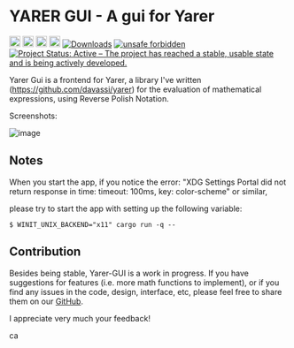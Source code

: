 YARER GUI - A gui for Yarer
===========================

[<img alt="github" src="https://img.shields.io/badge/github-davassi/davassi?style=for-the-badge&labelColor=555555&logo=github" height="20">](https://github.com/davassi/yarer-gui)
[<img alt="build status" src="https://github.com/davassi/yarer-gui/actions/workflows/rust.yml/badge.svg" height="20">](https://github.com/davassi/yarer-gui/actions?query=branch%3Amaster)
[<img alt="crates.io" src="https://img.shields.io/crates/v/yarer-gui.svg?style=for-the-badge&color=fc8d62&logo=rust" height="20">](https://crates.io/crates/yarer-gui)
[<img alt="docs.rs" src="https://img.shields.io/docsrs/yarer?style=for-the-badge&labelColor=555555&logo=docs.rs" height="20">](https://docs.rs/yarer-gui)
[![Downloads](https://img.shields.io/crates/d/yarer.svg)](https://crates.io/crates/yarer-gui)
[![unsafe forbidden](https://img.shields.io/badge/unsafe-forbidden-success.svg)](https://github.com/rust-secure-code/safety-dance/)
[![Project Status: Active – The project has reached a stable, usable state and is being actively developed.](https://www.repostatus.org/badges/latest/active.svg)](https://www.repostatus.org/#active)

Yarer Gui is a frontend for Yarer, a library I've written (https://github.com/davassi/yarer) for the evaluation of mathematical expressions, using Reverse Polish Notation.

Screenshots:

![image](https://github.com/davassi/yarer-gui/assets/1568018/b4b85dbc-31e0-4581-9e58-6b6a1dff70c2)

## Notes

When you start the app, if you notice the error: "XDG Settings Portal did not return response in time: timeout: 100ms, key: color-scheme" or similar,

please try to start the app with setting up the following variable:

```console
$ WINIT_UNIX_BACKEND="x11" cargo run -q -- 
```

## Contribution

Besides being stable, Yarer-GUI is a work in progress. If you have suggestions for features (i.e. more math functions to implement), or if you find any issues in the code, design, interface, etc, please feel free to share them on our [GitHub](https://github.com/davassi/yarer-gui/issues).

I appreciate very much your feedback!

ca
